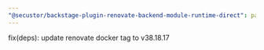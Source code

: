 ```yaml
---
"@secustor/backstage-plugin-renovate-backend-module-runtime-direct": patch
---
```


fix(deps): update renovate docker tag to v38.18.17
